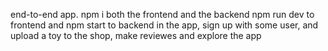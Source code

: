 end-to-end app.
npm i both the frontend and the backend
npm run dev to frontend and npm start to backend
in the app, sign up with some user, and upload a toy to the shop, make reviewes and explore the app
